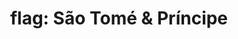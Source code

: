 ---
layout: smileys&emotion
title: "flag: São Tomé & Príncipe"
emoji: flag_sao_tome_and_principe
permalink: 🇸🇹.html
image: assets/img/3moji/flag_sao_tome_and_principe.png
---